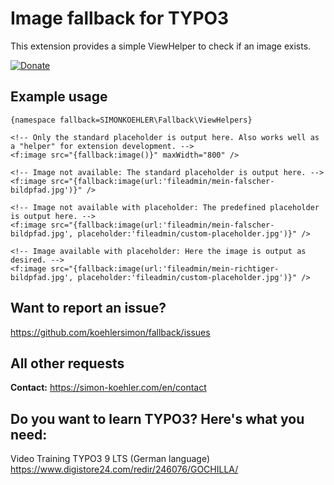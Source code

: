 # Image fallback for TYPO3

This extension provides a simple ViewHelper to check if an image exists.

[![Donate](https://img.shields.io/badge/Donate-PayPal-green.svg)](https://paypal.me/typo3freelancer/5)

## Example usage

```
{namespace fallback=SIMONKOEHLER\Fallback\ViewHelpers}

<!-- Only the standard placeholder is output here. Also works well as a "helper" for extension development. -->
<f:image src="{fallback:image()}" maxWidth="800" />

<!-- Image not available: The standard placeholder is output here. -->
<f:image src="{fallback:image(url:'fileadmin/mein-falscher-bildpfad.jpg')}" />

<!-- Image not available with placeholder: The predefined placeholder is output here. -->
<f:image src="{fallback:image(url:'fileadmin/mein-falscher-bildpfad.jpg', placeholder:'fileadmin/custom-placeholder.jpg')}" />

<!-- Image available with placeholder: Here the image is output as desired. -->
<f:image src="{fallback:image(url:'fileadmin/mein-richtiger-bildpfad.jpg', placeholder:'fileadmin/custom-placeholder.jpg')}" />
```

## Want to report an issue?

https://github.com/koehlersimon/fallback/issues

## All other requests

**Contact:** https://simon-koehler.com/en/contact

## Do you want to learn TYPO3? Here's what you need:
Video Training TYPO3 9 LTS (German language)
https://www.digistore24.com/redir/246076/GOCHILLA/
